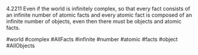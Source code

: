 4.2211 Even if the world is infinitely complex, so that every fact consists of an infinite number of atomic facts and every atomic fact is composed of an infinite number of objects, even then there must be objects and atomic facts.

#world #complex #AllFacts #infinite #number #atomic #facts #object #AllObjects 